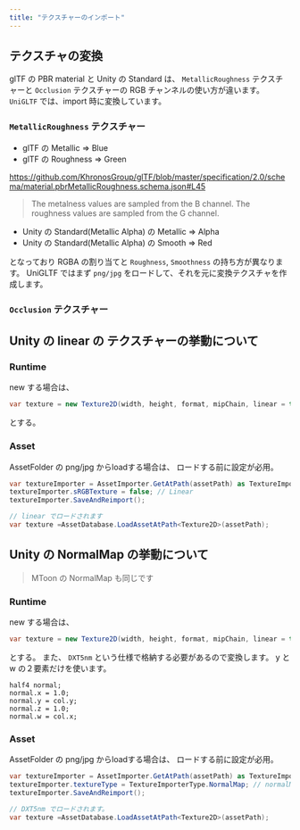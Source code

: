 ```yaml
---
title: "テクスチャーのインポート"
---
```


## テクスチャの変換

glTF の PBR material と Unity の Standard は、 
`MetallicRoughness` テクスチャーと `Occlusion` テクスチャーの RGB チャンネルの使い方が違います。
`UniGLTF` では、import 時に変換しています。

### `MetallicRoughness` テクスチャー

* glTF の Metallic => Blue
* glTF の Roughness => Green

https://github.com/KhronosGroup/glTF/blob/master/specification/2.0/schema/material.pbrMetallicRoughness.schema.json#L45

> The metalness values are sampled from the B channel. The roughness values are sampled from the G channel.

* Unity の Standard(Metallic Alpha) の Metallic => Alpha
* Unity の Standard(Metallic Alpha) の Smooth => Red

となっており RGBA の割り当てと `Roughness`, `Smoothness` の持ち方が異なります。
UniGLTF ではまず `png/jpg` をロードして、それを元に変換テクスチャを作成します。

### `Occlusion` テクスチャー


## Unity の linear の テクスチャーの挙動について

### Runtime

new する場合は、 

```cs
var texture = new Texture2D(width, height, format, mipChain, linear = true);
```

とする。

### Asset

AssetFolder の png/jpg からloadする場合は、
ロードする前に設定が必用。

```cs
var textureImporter = AssetImporter.GetAtPath(assetPath) as TextureImporter;
textureImporter.sRGBTexture = false; // Linear
textureImporter.SaveAndReimport();

// linear でロードされます
var texture =AssetDatabase.LoadAssetAtPath<Texture2D>(assetPath);
```

## Unity の NormalMap の挙動について

> MToon の NormalMap も同じです

### Runtime

new する場合は、 

```cs
var texture = new Texture2D(width, height, format, mipChain, linear = true);
```

とする。
また、 `DXT5nm` という仕様で格納する必要があるので変換します。
y と w の２要素だけを使います。

```hlsl
half4 normal;
normal.x = 1.0;
normal.y = col.y;
normal.z = 1.0;
normal.w = col.x;
```

### Asset

AssetFolder の png/jpg からloadする場合は、
ロードする前に設定が必用。

```cs
var textureImporter = AssetImporter.GetAtPath(assetPath) as TextureImporter;
textureImporter.textureType = TextureImporterType.NormalMap; // normalMap
textureImporter.SaveAndReimport();

// DXT5nm でロードされます。
var texture =AssetDatabase.LoadAssetAtPath<Texture2D>(assetPath);
```
